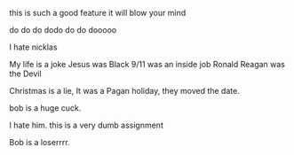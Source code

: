 
this is such a good feature it will blow your mind

do do do dodo do do dooooo

I hate nicklas

My life is a joke
Jesus was Black
9/11 was an inside job
Ronald Reagan was the Devil

Christmas is a lie,
It was a Pagan holiday,
they moved the date.

bob is a huge cuck. 

I hate him. this is a very dumb assignment


Bob is a loserrrr.